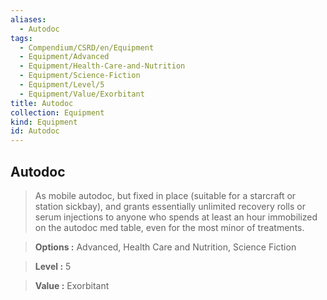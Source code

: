 ```yaml
---
aliases:
  - Autodoc
tags:
  - Compendium/CSRD/en/Equipment
  - Equipment/Advanced
  - Equipment/Health-Care-and-Nutrition
  - Equipment/Science-Fiction
  - Equipment/Level/5
  - Equipment/Value/Exorbitant
title: Autodoc
collection: Equipment
kind: Equipment
id: Autodoc
---
```

## Autodoc    
    
>As mobile autodoc, but fixed in place (suitable for a starcraft or station sickbay), and grants essentially unlimited recovery rolls or serum injections to anyone who spends at least an hour immobilized on the autodoc med table, even for the most minor of treatments.    
> **Options :** Advanced, Health Care and Nutrition, Science Fiction    
> **Level :** 5    
> **Value :** Exorbitant
